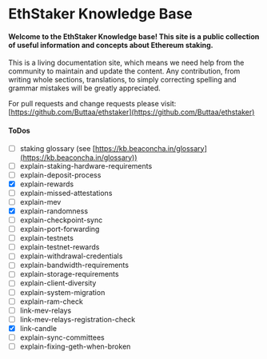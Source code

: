 # EthStaker Knowledge Base

#### Welcome to the EthStaker Knowledge base! This site is a public collection of useful information and concepts about Ethereum staking.

This is a living documentation site, which means we need help from the community to maintain and update the content. Any contribution, from writing whole sections, translations, to simply correcting spelling and grammar mistakes will be greatly appreciated.

For pull requests and change requests please visit: [https://github.com/Buttaa/ethstaker](https://github.com/Buttaa/ethstaker)

#### ToDos

- [ ] staking glossary (see [https://kb.beaconcha.in/glossary](https://kb.beaconcha.in/glossary))
- [ ] explain-staking-hardware-requirements
- [ ] explain-deposit-process
- [x] explain-rewards
- [ ] explain-missed-attestations
- [ ] explain-mev
- [x] explain-randomness
- [ ] explain-checkpoint-sync
- [ ] explain-port-forwarding
- [ ] explain-testnets
- [ ] explain-testnet-rewards
- [ ] explain-withdrawal-credentials
- [ ] explain-bandwidth-requirements
- [ ] explain-storage-requirements
- [ ] explain-client-diversity
- [ ] explain-system-migration
- [ ] explain-ram-check
- [ ] link-mev-relays
- [ ] link-mev-relays-registration-check
- [x] link-candle
- [ ] explain-sync-committees
- [ ] explain-fixing-geth-when-broken
